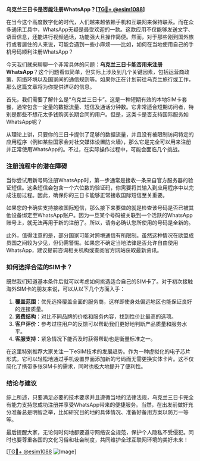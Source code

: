 **乌克兰三日卡是否能注册WhatsApp？[[TG💪+ @esim1088](https://t.me/s/esim1088)]**

在当今这个高度数字化的时代，人们越来越依赖手机和互联网来保持联系。而在众多通讯工具中，WhatsApp无疑是最受欢迎的一款。这款应用不仅能够发送文字、语音信息，还能进行视频通话，功能强大且操作简便。然而，对于那些刚到国外旅行或者居住的人来说，可能会遇到一些小麻烦——比如，如何在当地使用自己的手机号码顺利注册WhatsApp？

今天我们就来聊聊一个非常具体的问题：**乌克兰三日卡能否用来注册WhatsApp**？这个问题看似简单，但实际上涉及到几个关键因素，包括运营商政策、网络环境以及国家间的通信规则等。如果你正在计划前往乌克兰旅行或工作，那么这篇文章将为你提供详尽的信息。

首先，我们需要了解什么是“乌克兰三日卡”。这是一种短期有效的本地SIM卡套餐，通常包含一定量的数据流量、短信及通话分钟数。它非常适合短期访问者，特别是那些不想花太多钱购买长期合同的用户。但是，这类卡是否支持国际服务如WhatsApp呢？

从理论上讲，只要你的三日卡提供了足够的数据流量，并且没有被限制访问特定的应用程序（例如某些国家会对社交媒体设置防火墙），那么它是完全可以用来注册并正常使用WhatsApp的。不过，在实际操作过程中，可能会面临几个挑战。

### 注册流程中的潜在障碍

当你尝试用新号码注册WhatsApp时，第一步通常是接收一条来自官方服务器的验证短信。这条短信会包含一个六位数的验证码，你需要将其输入到应用程序中以完成注册过程。因此，确保你的三日卡能够正常接收国际短信至关重要。

如果您的卡确实支持接收国际短信，那么接下来要做的就是检查该号码是否已被其他设备绑定至WhatsApp账户。因为一旦某个号码被关联到一个活跃的WhatsApp账号上，就无法再用于新的注册了。所以，请务必确认您所使用的号码是全新的。

此外，值得注意的是，部分国家可能对跨境通信有所限制。虽然这种情况在欧盟成员国之间较为少见，但仍需警惕。如果您不确定当地法律是否允许自由使用WhatsApp，建议提前咨询相关机构或查阅官方网站获取最新资讯。

### 如何选择合适的SIM卡？

既然我们知道基本条件后就可以考虑如何挑选适合自己的SIM卡了。对于初次接触海外SIM卡的朋友来说，可以从以下几个方面入手：

1. **覆盖范围**：优先选择覆盖全面的服务商，这样即使身处偏远地区也能保证良好的连接质量。
2. **资费结构**：对比不同品牌的价格和服务内容，找到性价比最高的选项。
3. **客户评价**：参考过往用户的反馈可以帮助我们更好地判断产品质量和服务水平。
4. **客服支持**：紧急情况下能否及时获得帮助也是衡量标准之一。

在这里特别推荐大家关注一下eSIM技术的发展趋势。作为一种虚拟化的电子芯片形式，它可以轻松地通过手机设置界面添加新的号码而无需更换实体卡片。这不仅简化了携带多张SIM卡的需求，同时也极大地提升了便利性。

### 结论与建议

综上所述，只要满足必要的技术要求并且遵循当地的法律法规，乌克兰三日卡完全有能力支持您成功注册并享受WhatsApp带来的便捷服务。当然，在出发前做好充分准备总是明智之举，比如研究目的地的具体情况、准备好备用方案以防万一等等。

最后提醒大家，无论何时何地都要遵守网络安全规范，保护个人隐私不受侵犯。同时也要尊重各国的文化习俗和社会制度，共同维护全球互联网环境的美好未来！

[[TG💪+ @esim1088](https://t.me/s/esim1088) ![Image](https://i.postimg.cc/4NQfJmqS/Snipaste-2025-05-13-00-14-12.png)]